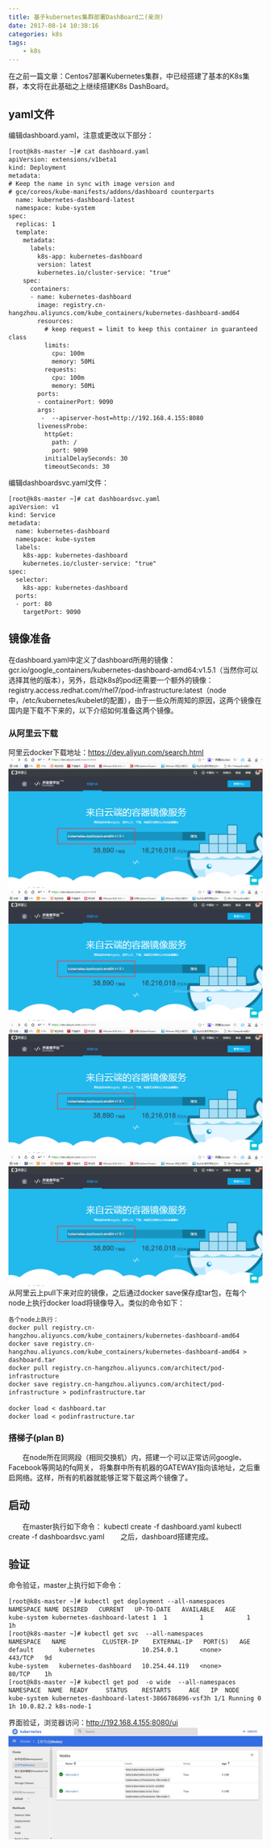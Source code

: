 ```yaml
---
title: 基于kubernetes集群部署DashBoard二(亲测)
date: 2017-08-14 10:38:16
categories:	k8s
tags: 
	- k8s
---
```


在之前一篇文章：Centos7部署Kubernetes集群，中已经搭建了基本的K8s集群，本文将在此基础之上继续搭建K8s DashBoard。
## yaml文件
编辑dashboard.yaml，注意或更改以下部分：

	[root@k8s-master ~]# cat dashboard.yaml
	apiVersion: extensions/v1beta1
	kind: Deployment
	metadata:
	# Keep the name in sync with image version and
	# gce/coreos/kube-manifests/addons/dashboard counterparts
	  name: kubernetes-dashboard-latest
	  namespace: kube-system
	spec:
	  replicas: 1
	  template:
		metadata:
		  labels:
			k8s-app: kubernetes-dashboard
			version: latest
			kubernetes.io/cluster-service: "true"
		spec:
		  containers:
		  - name: kubernetes-dashboard
			image: registry.cn-hangzhou.aliyuncs.com/kube_containers/kubernetes-dashboard-amd64
			resources:
			  # keep request = limit to keep this container in guaranteed class
			  limits:
				cpu: 100m
				memory: 50Mi
			  requests:
				cpu: 100m
				memory: 50Mi
			ports:
			- containerPort: 9090
			args:
			 -  --apiserver-host=http://192.168.4.155:8080
			livenessProbe:
			  httpGet:
				path: /
				port: 9090
			  initialDelaySeconds: 30
			  timeoutSeconds: 30

			  
编辑dashboardsvc.yaml文件：

	[root@k8s-master ~]# cat dashboardsvc.yaml 
	apiVersion: v1
	kind: Service
	metadata:
	  name: kubernetes-dashboard
	  namespace: kube-system
	  labels:
		k8s-app: kubernetes-dashboard
		kubernetes.io/cluster-service: "true"
	spec:
	  selector:
		k8s-app: kubernetes-dashboard
	  ports:
	  - port: 80
		targetPort: 9090
		
## 镜像准备
在dashboard.yaml中定义了dashboard所用的镜像：gcr.io/google_containers/kubernetes-dashboard-amd64:v1.5.1（当然你可以选择其他的版本），另外，启动k8s的pod还需要一个额外的镜像：registry.access.redhat.com/rhel7/pod-infrastructure:latest（node中，/etc/kubernetes/kubelet的配置），由于一些众所周知的原因，这两个镜像在国内是下载不下来的，以下介绍如何准备这两个镜像。

### 从阿里云下载
阿里云docker下载地址：https://dev.aliyun.com/search.html
![Screenshot](https://raw.githubusercontent.com/xskh2007/xskh2007.github.io/master/images/K8S/aliyun1.png) 
![Screenshot](https://raw.githubusercontent.com/xskh2007/xskh2007.github.io/master/images/K8S/aliyun1.png) 
![Screenshot](https://raw.githubusercontent.com/xskh2007/xskh2007.github.io/master/images/K8S/aliyun1.png) 
![Screenshot](https://raw.githubusercontent.com/xskh2007/xskh2007.github.io/master/images/K8S/aliyun1.png) 
从阿里云上pull下来对应的镜像，之后通过docker save保存成tar包，在每个node上执行docker load将镜像导入。类似的命令如下：

	各个node上执行：
	docker pull registry.cn-hangzhou.aliyuncs.com/kube_containers/kubernetes-dashboard-amd64
	docker save registry.cn-hangzhou.aliyuncs.com/kube_containers/kubernetes-dashboard-amd64 > dashboard.tar
	docker pull registry.cn-hangzhou.aliyuncs.com/architect/pod-infrastructure
	docker save registry.cn-hangzhou.aliyuncs.com/architect/pod-infrastructure > podinfrastructure.tar

	docker load < dashboard.tar
	docker load < podinfrastructure.tar

### 搭梯子(plan B)
　　在node所在同网段（相同交换机）内，搭建一个可以正常访问google、Facebook等网站的fq网关，
将集群中所有机器的GATEWAY指向该地址，之后重启网络。这样，所有的机器就能够正常下载这两个镜像了。
	
## 启动
　　在master执行如下命令：
kubectl create -f dashboard.yaml
kubectl create -f dashboardsvc.yaml
　　之后，dashboard搭建完成。

## 验证
命令验证，master上执行如下命令：

	[root@k8s-master ~]# kubectl get deployment --all-namespaces
	NAMESPACE NAME DESIRED   CURRENT   UP-TO-DATE   AVAILABLE   AGE
	kube-system kubernetes-dashboard-latest 1  1         1            1           1h
	[root@k8s-master ~]# kubectl get svc  --all-namespaces
	NAMESPACE   NAME          CLUSTER-IP    EXTERNAL-IP   PORT(S)   AGE
	default       kubernetes             10.254.0.1      <none>        443/TCP   9d
	kube-system   kubernetes-dashboard   10.254.44.119   <none>        80/TCP    1h
	[root@k8s-master ~]# kubectl get pod  -o wide  --all-namespaces
	NAMESPACE  NAME  READY     STATUS    RESTARTS     AGE   IP  NODE
	kube-system kubernetes-dashboard-latest-3866786896-vsf3h 1/1 Running 0 1h 10.0.82.2 k8s-node-1

界面验证，浏览器访问：http://192.168.4.155:8080/ui
![Screenshot](https://raw.githubusercontent.com/xskh2007/xskh2007.github.io/master/images/K8S/dsb.jpg) 